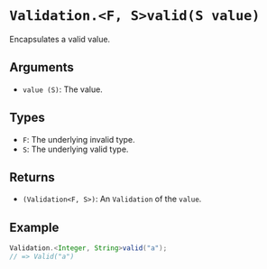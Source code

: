 # `Validation.<F, S>valid(S value)`

Encapsulates a valid value.

## Arguments

* `value (S)`: The value.

## Types

* `F`: The underlying invalid type.
* `S`: The underlying valid type.

## Returns

* `(Validation<F, S>)`: An `Validation` of the `value`.

## Example

```java
Validation.<Integer, String>valid("a");
// => Valid("a")
```
